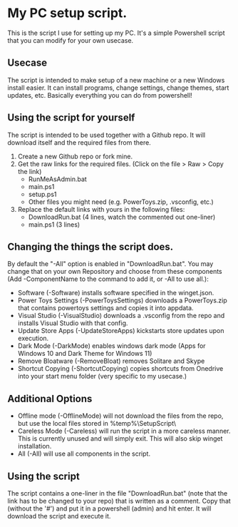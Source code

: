 # My PC setup script.
This is the script I use for setting up my PC.
It's a simple Powershell script that you can modify for your own usecase.

## Usecase
The script is intended to make setup of a new machine or a new Windows install easier. It can install programs, change settings, change themes, start updates, etc. Basically everything you can do from powershell!

## Using the script for yourself
The script is intended to be used together with a Github repo. It will download itself and the required files from there.
1. Create a new Github repo or fork mine.
2. Get the raw links for the required files. (Click on the file > Raw > Copy the link)
    * RunMeAsAdmin.bat
    * main.ps1
    * setup.ps1
    * Other files you might need (e.g. PowerToys.zip, .vsconfig, etc.)
3. Replace the default links with yours in the following files:
    * DownloadRun.bat (4 lines, watch the commented out one-liner)
    * main.ps1 (3 lines)

## Changing the things the script does.
By default the "-All" option is enabled in "DownloadRun.bat". You may change that on your own Repository and choose from these components (Add -ComponentName to the command to add it, or -All to use all.):
* Software (-Software) installs software specified in the winget.json.
* Power Toys Settings (-PowerToysSettings) downloads a PowerToys.zip that contains powertoys settings and copies it into appdata.
* Visual Studio (-VisualStudio) downloads a .vsconfig from the repo and installs Visual Studio with that config.
* Update Store Apps (-UpdateStoreApps) kickstarts store updates upon execution.
* Dark Mode (-DarkMode) enables windows dark mode (Apps for Windows 10 and Dark Theme for Windows 11)
* Remove Bloatware (-RemoveBloat) removes Solitare and Skype
* Shortcut Copying (-ShortcutCopying) copies shortcuts from Onedrive into your start menu folder (very specific to my usecase.)

## Additional Options
* Offline mode (-OfflineMode) will not download the files from the repo, but use the local files stored in %temp%\SetupScript\
* Careless Mode (-Careless) will run the script in a more careless manner. This is currently unused and will simply exit. This will also skip winget installation.
* All (-All) will use all components in the script.

## Using the script
The script contains a one-liner in the file "DownloadRun.bat" (note that the link has to be changed to your repo) that is written as a comment. Copy that (without the '#') and put it in a powershell (admin) and hit enter. It will download the script and execute it.
